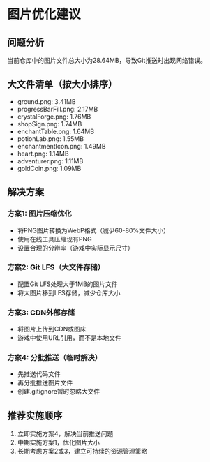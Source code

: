 # 图片优化建议

## 问题分析
当前仓库中的图片文件总大小为28.64MB，导致Git推送时出现网络错误。

## 大文件清单（按大小排序）
- ground.png: 3.41MB
- progressBarFill.png: 2.17MB  
- crystalForge.png: 1.76MB
- shopSign.png: 1.74MB
- enchantTable.png: 1.64MB
- potionLab.png: 1.55MB
- enchantmentIcon.png: 1.49MB
- heart.png: 1.14MB
- adventurer.png: 1.11MB
- goldCoin.png: 1.09MB

## 解决方案

### 方案1: 图片压缩优化
- 将PNG图片转换为WebP格式（减少60-80%文件大小）
- 使用在线工具压缩现有PNG
- 设置合理的分辨率（游戏中实际显示尺寸）

### 方案2: Git LFS（大文件存储）
- 配置Git LFS处理大于1MB的图片文件
- 将大图片移到LFS存储，减少仓库大小

### 方案3: CDN外部存储
- 将图片上传到CDN或图床
- 游戏中使用URL引用，而不是本地文件

### 方案4: 分批推送（临时解决）
- 先推送代码文件
- 再分批推送图片文件
- 创建.gitignore暂时忽略大文件

## 推荐实施顺序
1. 立即实施方案4，解决当前推送问题
2. 中期实施方案1，优化图片大小
3. 长期考虑方案2或3，建立可持续的资源管理策略
